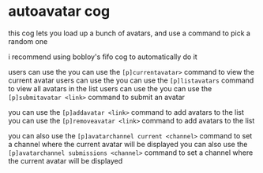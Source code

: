# autoavatar cog

this cog lets you load up a bunch of avatars, and use a command to pick a random one

i recommend using bobloy's fifo cog to automatically do it 

users can use the you can use the `[p]currentavatar>` command to view the current avatar
users can use the you can use the `[p]listavatars` command to view all avatars in the list
users can use the you can use the `[p]submitavatar <link>` command to submit an avatar

you can use the `[p]addavatar <link>` command to add avatars to the list
you can use the `[p]removeavatar <link>` command to add avatars to the list

you can also use the `[p]avatarchannel current <channel>` command to set a channel where the current avatar will be displayed
you can also use the `[p]avatarchannel submissions <channel>` command to set a channel where the current avatar will be displayed
